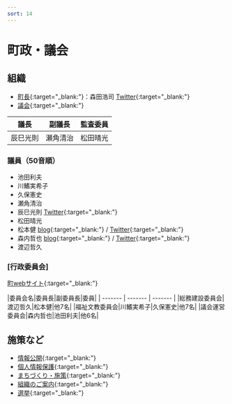 ```yaml
---
sort: 14
---
```


# 町政・議会

## 組織
- [町長](https://www.town.miyake.lg.jp/chosei/chocho/index.html){:target="_blank:"}：森田浩司 [Twitter](https://twitter.com/miyake_cho_cho){:target="_blank:"}
- [議会](https://www.town.miyake.lg.jp/chosei/gikai/index.html){:target="_blank:"}

|議長|副議長|監査委員|
| ------- | ------- | -------- |
|辰巳光則|瀬角清治|松田晴光|

### 議員（50音順）
- 池田利夫
- 川鰭実希子
- 久保憲史
- 瀬角清治
- 辰巳光則 [Twitter](https://twitter.com/tatsumi1967){:target="_blank:"}
- 松田晴光
- 松本健 [blog](http://miyake365.jp/){:target="_blank:"} / [Twitter](https://twitter.com/MatsumoTake){:target="_blank:"}
- 森内哲也 [blog](https://mt.best-for-u.com/){:target="_blank:"} / [Twitter](https://twitter.com/my_moriuch){:target="_blank:"}
- 渡辺哲久

### [行政委員会]
[町webサイト](https://www.town.miyake.lg.jp/chosei/gyosei/index.html){:target="_blank:"}

|委員会名|委員長|副委員長|委員|
| ------- | ------- | ------- | 
|総務建設委員会|渡辺哲久|松本健|他7名|
|福祉文教委員会|川鰭実希子|久保憲史|他7名|
|議会運営委員会|森内哲也|池田利夫|他6名|

## 施策など
- [情報公開](https://www.town.miyake.lg.jp/chosei/kokai/jyohokokai.html){:target="_blank:"}
- [個人情報保護](https://www.town.miyake.lg.jp/chosei/kojin/kojinjyoho.html){:target="_blank:"}
- [まちづくり・施策](https://www.town.miyake.lg.jp/chosei/sesaku/index.html){:target="_blank:"}
- [組織のご案内](https://www.town.miyake.lg.jp/chosei/soshiki/index.html){:target="_blank:"}
- [選挙](https://www.town.miyake.lg.jp/chosei/senkyo/index.html){:target="_blank:"}
